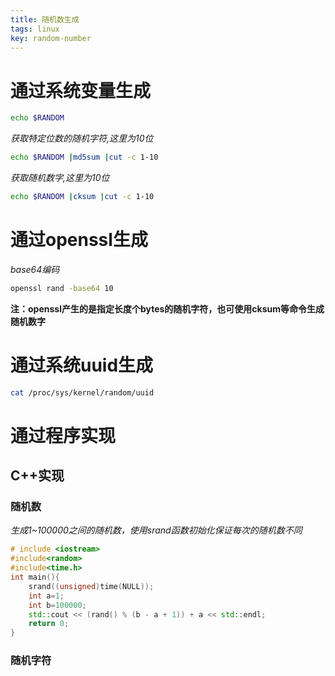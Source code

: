 ```yaml
---
title: 随机数生成
tags: linux
key: random-number
---
```

# 通过系统变量生成
```bash
echo $RANDOM
```
*获取特定位数的随机字符,这里为10位*  
```bash
echo $RANDOM |md5sum |cut -c 1-10
```
*获取随机数字,这里为10位*
```bash
echo $RANDOM |cksum |cut -c 1-10
```
# 通过openssl生成
*base64编码*  
```bash
openssl rand -base64 10
```
**注：openssl产生的是指定长度个bytes的随机字符，也可使用cksum等命令生成随机数字**
# 通过系统uuid生成
```bash
cat /proc/sys/kernel/random/uuid 
```
# 通过程序实现
## C++实现
### 随机数
*生成1~100000之间的随机数，使用srand函数初始化保证每次的随机数不同*
```c++
# include <iostream>
#include<random>
#include<time.h>
int main(){
    srand((unsigned)time(NULL));
    int a=1;
    int b=100000;
    std::cout << (rand() % (b - a + 1)) + a << std::endl;
    return 0;
}
```
### 随机字符